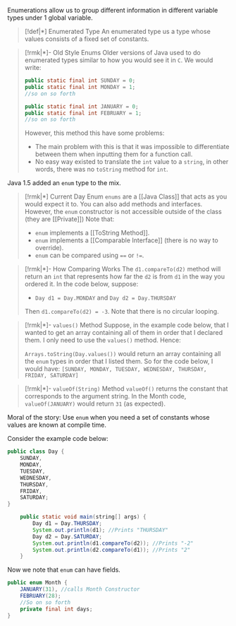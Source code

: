 Enumerations allow us to group different information in different variable types under $1$ global variable.

>[!def|*] Enumerated Type
>An enumerated type us a type whose values consists of a fixed set of constants.

>[!rmk|*]- Old Style Enums
>Older versions of Java used to do enumerated types similar to how you would see it in `C`. We would write:
>``` Java
>public static final int SUNDAY = 0;
>public static final int MONDAY = 1;
>//so on so forth
>
>public static final int JANUARY = 0;
>public static final int FEBRUARY = 1;
>//so on so forth
>```
>
>However, this method this have some problems:
>- The main problem with this is that it was impossible to differentiate between them when inputting them for a function call. 
>- No easy way existed to translate the `int` value to a `string`, in other words, there was no `toString` method for `int`.

Java 1.5 added an `enum` type to the mix.

>[!rmk|*] Current Day Enum
>`enums` are a [[Java Class]] that acts as you would expect it to. You can also add methods and interfaces. However, the `enum` constructor is not accessible outside of the class (they are [[Private]]) Note that:
>- `enum` implements a [[ToString Method]].
>- `enum` implements a [[Comparable Interface]] (there is no way to override).
>- `enum` can be compared using `==` or `!=`.

>[!rmk|*]- How Comparing Works
>The `d1.compareTo(d2)` method will return an `int` that represents how far the `d2` is from `d1` in the way you ordered it. In the code below, suppose:
>- `Day d1 = Day.MONDAY` and `Day d2 = Day.THURSDAY`
>
>Then `d1.compareTo(d2) = -3`. Note that there is no circular looping.

>[!rmk|*]- `values()` Method
>Suppose, in the example code below, that I wanted to get an array containing all of them in order that I declared them. I only need to use the `values()` method. Hence:
>
>`Arrays.toString(Day.values())` would return an array containing all the `enum` types in order that I listed them. So for the code below, I would have:
>`[SUNDAY, MONDAY, TUESDAY, WEDNESDAY, THURSDAY, FRIDAY, SATURDAY]`

>[!rmk|*]- `valueOf(String)` Method
>`valueOf()` returns the constant that corresponds to the argument string. In the Month code, `valueOf(JANUARY)` would return `31` (as expected).

Moral of the story: Use `enum` when you need a set of constants whose values are known at compile time.

Consider the example code below:

```Java
public class Day {
	SUNDAY,
	MONDAY,
	TUESDAY,
	WEDNESDAY,
	THURSDAY,
	FRIDAY,
	SATURDAY;
}

	public static void main(string[] args) {
		Day d1 = Day.THURSDAY;
		System.out.println(d1); //Prints "THURSDAY"
		Day d2 = Day.SATURDAY;
		System.out.println(d1.compareTo(d2)); //Prints "-2"
		System.out.println(d2.compareTo(d1)); //Prints "2"
	}
```

Now we note that `enum` can have fields. 

```Java
public enum Month {
	JANUARY(31), //calls Month Constructor
	FEBRUARY(28);
	//So on so forth
	private final int days;
}
```






